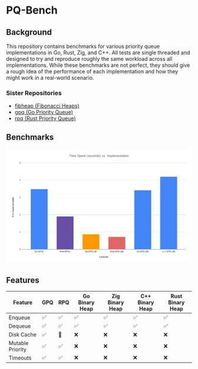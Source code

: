 # PQ-Bench

## Background
This repository contains benchmarks for various priority queue implementations in Go, Rust, Zig, and C++. All tests are single threaded and designed to try and reproduce roughly the same workload across all implementations. While these benchmarks are not perfect, they should give a rough idea of the performance of each implementation and how they might work in a real-world scenario. 

### Sister Repositories
- [fibheap (Fibonacci Heaps)](https://github.com/JustinTimperio/fibheap)
- [gpq (Go Priority Queue)](https://github.com/JustinTimperio/gpq)
- [rpq (Rust Priority Queue)](https://github.com/JustinTimperio/rpq)


## Benchmarks
![Benchmark](./docs/Time-Spent-(seconds)-vs-Implementation.png)

## Features
| Feature          | GPQ | RPQ | Go Binary Heap | Zig Binary Heap | C++ Binary Heap | Rust Binary Heap |
|------------------|-----|-----|----------------|-----------------|-----------------|------------------|
| Enqueue          | ✅   | ✅   | ✅              | ✅               | ✅               | ✅                |
| Dequeue          | ✅   | ✅   | ✅              | ✅               | ✅               | ✅                |
| Disk Cache       | ✅   | 🚧  | ❌              | ❌               | ❌               | ❌                |
| Mutable Priority | ✅   | ✅   | ❌              | ❌               | ❌               | ❌                |
| Timeouts         | ✅   | ✅   | ❌              | ❌               | ❌               | ❌                |
